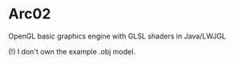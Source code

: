 # Arc02
OpenGL basic graphics engine with GLSL shaders in Java/LWJGL

(!) I don't own the example .obj model.

